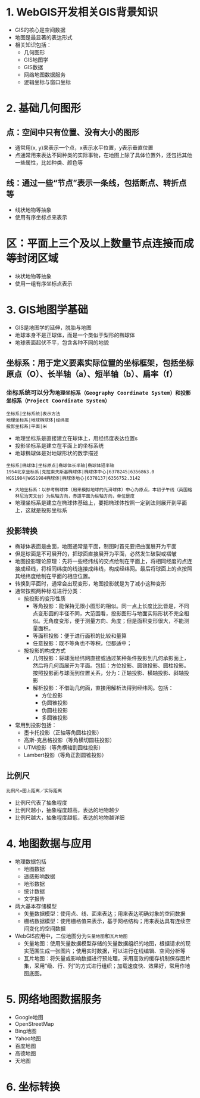 # 1. WebGIS开发相关GIS背景知识
- GIS的核心是空间数据
- 地图是最显著的表达形式
- 相关知识包括：
    - 几何图形
    - GIS地图学
    - GIS数据
    - 网络地图数据服务
    - 逻辑坐标与窗口坐标
# 2. 基础几何图形
## 点：空间中只有位置、没有大小的图形
- 通常用(x, y)来表示一个点，x表示水平位置，y表示垂直位置
- 点通常用来表达不同种类的实际事物，在地图上除了具体位置外，还包括其他一些属性，比如种类、颜色等
## 线：通过一些“节点”表示一条线，包括断点、转折点等
- 线状地物等抽象
- 使用有序坐标点来表示
# 区：平面上三个及以上数量节点连接而成等封闭区域
- 块状地物等抽象
- 使用一组有序坐标点表示
# 3. GIS地图学基础
- GIS是地图学的延伸，脱胎与地图
- 地球本身不是正球体，而是一个类似于梨形的椭球体
- 地球表面起伏不平，包含各种不同的地貌
## 坐标系：用于定义要素实际位置的坐标框架，包括坐标原点（O）、长半轴（a）、短半轴（b）、扁率（f）
### 坐标系统可以分为`地理坐标系（Geography Coordinate System）和投影坐标系（Project Coordinate System）`

```table
坐标系|坐标系统|表示方法
地理坐标系|地球椭球体|经纬度
投影坐标系|平面|米
```
- 地理坐标系是直接建立在球体上，用经纬度表达位置s
- 投影坐标系是建立在平面上的坐标系统
- 地球椭球体是对地球形状的数学描述
```table
坐标系|椭球体|坐标原点|椭球体长半轴|椭球体短半轴
1954北京坐标系|克拉索夫斯基椭球体|椭球体中心|6378245|6356863.0
WGS1984|WGS1984椭球体|椭球体地心|6378137|6356752.3142
```
- `大地坐标系：以参考椭球体（用来模拟地球的光滑球体）中心为原点，本初子午线（英国格林尼治天文台）为纵轴方向，赤道平面为纵轴方向，单位是度`
- 地理坐标系是建立在椭球体基础上，要把椭球体按照一定到法则展开到平面上，这就是投影坐标系
## 投影转换
- 椭球体表面是曲面，地图通常是平面，制图时首先要把曲面展开为平面
- 但是球面是不可展开的，把球面直接展开为平面，必然发生破裂或褶皱
- 地图投影理论原理：先将一些经纬线的交点绘制在平面上，将相同经度的点连接成经线，将相同纬度的线连接成纬线，构成经纬网。最后将球面上的点按照其经纬度绘制在平面的相应位置。
- 转换到平面时，通常会出现变形，地图投影就是为了减小这种变形
- 通常按照两种标准进行分类：
    - 按投影的变形性质
        - 等角投影：能保持无限小图形的相似。同一点上长度比比皆是，不同点变形圆的半径不同，大范围看，投影图形与地面实际形状不完全相似。无角度变形，便于测量方向、角度；但是面积变形很大，不能测量面积。
        - 等面积投影：便于进行面积的比较和量算
        - 任意投影：既不等角也不等积，但都适中；
    - 按投影的构成方式
        - 几何投影：将球面经纬网直接或通过某种条件投影到几何承影面上，然后将几何面展开为平面。包括：方位投影、圆锥投影、圆柱投影。按照投影面与球面到位置关系，分为：正轴投影、横轴投影、斜轴投影
        - 解析投影：不借助几何面，直接用解析法得到经纬网。包括：
            - 方位投影
            - 伪圆锥投影
            - 伪圆柱投影
            - 多圆锥投影
- 常用到投影包括：
    - 墨卡托投影（正轴等角圆柱投影）
    - 高斯-克吕格投影（等角横切圆柱投影）
    - UTM投影（等角横轴割圆柱投影）
    - Lambert投影（等角正割圆锥投影）
## 比例尺
`比例尺=图上距离／实际距离`
- 比例尺代表了抽象程度
- 比例尺越小，抽象程度越高，表达的地物越少
- 比例尺越大，抽象程度越低，表达的地物越详细
# 4. 地图数据与应用
- 地理数据包括
    - 地图数据
    - 遥感影响数据
    - 地形数据
    - 统计数据
    - 文字报告
- 两大基本存储模型
    - 矢量数据模型：使用点、线、面来表达；用来表达明确对象的空间数据
    - 栅格数据模型：使用栅格值来表示，基于网格结构；用来表达具有连续空间变化的空间数据
- WebGIS应用中，二位地图分为`矢量地图`和`瓦片地图`
    - 矢量地图：使用矢量数据模型存储的矢量数据组织的地图，根据请求的现实范围生成一张图片；使用实时数据，可以进行在线编辑、空间分析等
    - 瓦片地图：将矢量或影响数据进行预处理，采用高效的缓存机制保存图片集，采用“级、行、列”的方式进行组织；加载速度快、效果好，常用作地图底图。
# 5. 网络地图数据服务
- Google地图
- OpenStreetMap
- Bing地图
- Yahoo地图
- 百度地图
- 高德地图
- 天地图
# 6. 坐标转换
